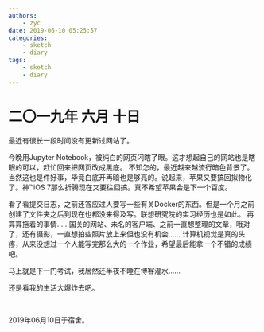 ```yaml
---
authors:
    - zyc
date: 2019-06-10 05:25:57
categories:
    - sketch
    - diary
tags:
    - sketch
    - diary
---
```


# 二〇一九年 六月 十日

最近有很长一段时间没有更新过网站了。

今晚用Jupyter Notebook，被纯白的网页闪瞎了眼。这才想起自己的网站也是瞎眼的可以，赶忙回来把网页改成黑底。
不知怎的，最近越来越流行暗色背景了。当然这也是件好事，毕竟白底开再暗也是够亮的。说起来，苹果又要搞回拟物化了。神™iOS 7那么折腾现在又要往回搞。真不希望苹果会是下一个百度。

看了看提交日志，之前还答应过人要写一些有关Docker的东西。但是一个月之前创建了文件夹之后到现在也都没来得及写。联想研究院的实习经历也是如此。
再算算拖着的事情……国关的网站、未名的客户端、之前一直想整理的文章，哦对了，还有摄影，一直想拍些照片放上来但也没有机会……
计算机视觉是真的头疼，从来没想过一个人能写完那么大的一个作业，希望最后能拿一个不错的成绩吧。

马上就是下一门考试，我居然还半夜不睡在博客灌水……

还是看我的生活大爆炸去吧。

<br>

2019年06月10日于宿舍。
